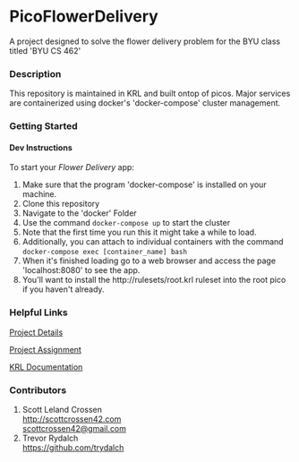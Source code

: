 # PicoFlowerDelivery

A project designed to solve the flower delivery problem for the BYU class titled 'BYU CS 462'

### Description

This repository is maintained in KRL and built ontop of picos.
Major services are containerized using docker's \'docker-compose\' cluster management.

### Getting Started

#### Dev Instructions

To start your *Flower Delivery* app:
1. Make sure that the program 'docker-compose' is installed on your machine.
2. Clone this repository
3. Navigate to the 'docker' Folder
4. Use the command ```docker-compose up``` to start the cluster
5. Note that the first time you run this it might take a while to load.
6. Additionally, you can attach to individual containers with the command ```docker-compose exec [container_name] bash```
7. When it's finished loading go to a web browser and access the page 'localhost:8080' to see the app.
8. You'll want to install the http://rulesets/root.krl ruleset into the root pico if you haven't already.

### Helpful Links

[Project Details](https://byu.instructure.com/courses/1420/assignments/66848)

[Project Assignment](https://byu.instructure.com/courses/1420/assignments/66849)

[KRL Documentation](https://picolabs.atlassian.net/wiki/spaces/docs/pages/1189890/KRL+Manual)

### Contributors

1. Scott Leland Crossen  
<http://scottcrossen42.com>  
<scottcrossen42@gmail.com>  
2. Trevor Rydalch  
<https://github.com/trydalch>
